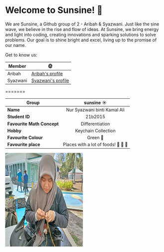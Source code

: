 # Welcome to Sunsine! :high_brightness:

We are Sunsine, a Github group of 2 - Aribah & Syazwani. 
Just like the sine wave, we believe in the rise and flow of ideas. At Sunsine,
we bring energy and light into coding, creating innovations and sparking solutions to solve problems. 
Our goal is to shine bright and excel, living up to the promise of our name.

Get to know us:

|Member|:sun_with_face:|
|----|----|
|Aribah|[Aribah's profile](https://github.com/sm2302-aug24/labs-grp-sunsine/tree/AribahAzhan.md#)|
|Syazwani|[Syazwani's profile](https://github.com/sm2302-aug24/labs-grp-sunsine/tree/nrwanikmli.md#)|
=======

| **Group** | sunsine :sunny: |
|-----|:----:|
| **Name** | Nur Syazwani binti Kamal Ali|
| **Student ID** | 21b2015 |
| **Favourite Math Concept** | Differentiation |
| **Hobby** | Keychain Collection |
| **Favourite Colour** | Green :green_heart: |
| **Favourite place** | Places with a lot of foods! :pizza: :rice: :icecream: |

<img src="https://raw.githubusercontent.com/sm2302-aug24/labs-grp-sunsine/nrwanikmli.md/wani.jfif" width="250" height="300">
